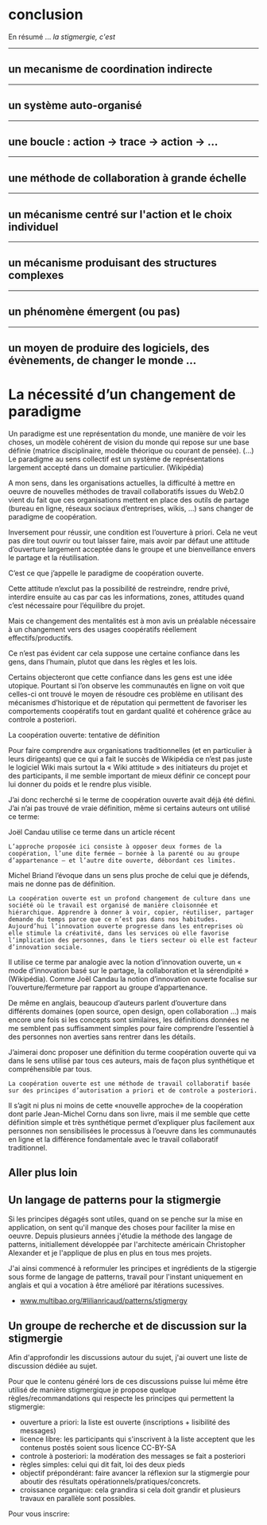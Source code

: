 # conclusion

En résumé ... *la stigmergie, c'est*



--- 
##  un mecanisme de coordination indirecte

--- 
## un système auto-organisé

---

## une boucle : action -> trace -> action -> ...

--- 

## une méthode de collaboration à grande échelle

---

## un mécanisme centré sur l'action et le choix individuel 

---

## un mécanisme produisant des structures complexes

---

## un phénomène émergent (ou pas)

---

## un moyen de produire des logiciels, des évènements, de changer le monde ...



# La nécessité d’un changement de paradigme

Un paradigme est une représentation du monde, une manière de voir les choses, un modèle cohérent de vision du monde qui repose sur une base définie (matrice disciplinaire, modèle théorique ou courant de pensée). (…) Le paradigme au sens collectif est un système de représentations largement accepté dans un domaine particulier. (Wikipédia)

A mon sens, dans les organisations actuelles, la difficulté à mettre en oeuvre de nouvelles méthodes de travail collaboratifs issues du Web2.0 vient du fait que ces organisations mettent en place des outils de partage (bureau en ligne, réseaux sociaux d’entreprises, wikis, …) sans changer de paradigme de coopération.

Inversement pour réussir, une condition est l’ouverture à priori. Cela ne veut pas dire tout ouvrir ou tout laisser faire, mais avoir par défaut une attitude d’ouverture largement acceptée dans le groupe et une bienveillance envers le partage et la réutilisation. 

C’est ce que j’appelle le paradigme de coopération ouverte.

Cette attitude n’exclut pas la possibilité de restreindre, rendre privé, interdire ensuite au cas par cas les informations, zones, attitudes quand c’est nécessaire pour l’équilibre du projet.

Mais ce changement des mentalités est à mon avis un préalable nécessaire à un changement vers des usages coopératifs réellement effectifs/productifs.

Ce n’est pas évident car cela suppose une certaine confiance dans les gens, dans l’humain, plutot que dans les règles et les lois.

Certains objecteront que cette confiance dans les gens est une idée utopique. Pourtant si l’on observe les communautés en ligne on voit que celles-ci ont trouvé le moyen de résoudre ces problème en utilisant des mécanismes d’historique et de réputation qui permettent de favoriser les comportements coopératifs tout en gardant qualité et cohérence grâce au controle a posteriori.

 
La coopération ouverte: tentative de définition

Pour faire comprendre aux organisations traditionnelles (et en particulier à leurs dirigeants) que ce qui a fait le succès de Wikipédia ce n’est pas juste le logiciel Wiki mais surtout la « Wiki attitude » des initiateurs du projet et des participants, il me semble important de mieux définir ce concept pour lui donner du poids et le rendre plus visible.

J’ai donc recherché si le terme de coopération ouverte avait déjà été défini. J’ai n’ai pas trouvé de vraie définition, même si certains auteurs ont utilisé ce terme:

Joël Candau utilise ce terme dans un article récent

    L’approche proposée ici consiste à opposer deux formes de la coopération, l’une dite fermée – bornée à la parenté ou au groupe d’appartenance – et l’autre dite ouverte, débordant ces limites.

Michel Briand l’évoque dans un sens plus proche de celui que je défends, mais ne donne pas de définition.

    La coopération ouverte est un profond changement de culture dans une société où le travail est organisé de manière cloisonnée et hiérarchique. Apprendre à donner à voir, copier, réutiliser, partager demande du temps parce que ce n’est pas dans nos habitudes. Aujourd’hui l’innovation ouverte progresse dans les entreprises où elle stimule la créativité, dans les services où elle favorise l’implication des personnes, dans le tiers secteur où elle est facteur d’innovation sociale.

Il utilise ce terme par analogie avec la notion d’innovation ouverte, un « mode d’innovation basé sur le partage, la collaboration et la sérendipité » (Wikipédia). Comme Joël Candau la notion d’innovation ouverte focalise sur l’ouverture/fermeture par rapport au groupe d’appartenance.

De même en anglais, beaucoup d’auteurs parlent d’ouverture dans différents domaines (open source, open design, open collaboration …) mais encore une fois si les concepts sont similaires, les définitions données ne me semblent pas suffisamment simples pour faire comprendre l’essentiel à des personnes non averties sans rentrer dans les détails.

J’aimerai donc proposer une définition du terme coopération ouverte qui va dans le sens utilisé par tous ces auteurs, mais de façon plus synthétique et compréhensible par tous.

    La coopération ouverte est une méthode de travail collaboratif basée sur des principes d’autorisation a priori et de controle a posteriori.

Il s’agit ni plus ni moins de cette «nouvelle approche» de la coopération dont parle Jean-Michel Cornu dans son livre, mais il me semble que cette définition simple et très synthétique permet d’expliquer plus facilement aux personnes non sensibilisées le processus à l’oeuvre dans les communautés en ligne et la différence fondamentale avec le travail collaboratif traditionnel.


## Aller plus loin

## Un langage de patterns pour la stigmergie

Si les principes dégagés sont utiles, quand on se penche sur la mise en application, on sent qu'il manque des choses pour faciliter la mise en oeuvre. Depuis plusieurs années j'étudie la méthode des langage de patterns, initiallement développée par l'architecte américain Christopher Alexander et je l'applique de plus en plus en tous mes projets.

J'ai ainsi commencé à reformuler les principes et ingrédients de la stigergie sous forme de langage de patterns, travail pour l'instant uniquement en anglais et qui a vocation à être amélioré par itérations sucessives.

- www.multibao.org/#lilianricaud/patterns/stigmergy


## Un groupe de recherche et de discussion sur la stigmergie

Afin d'approfondir les discussions autour du sujet, j'ai ouvert une liste de discussion dédiée au sujet.

Pour que le contenu généré lors de ces discussions puisse lui même être utilisé de manière stigmergique
je propose quelque règles/recommandations qui respecte les principes qui permettent la stigmergie:
- ouverture a priori: la liste est ouverte (inscriptions + lisibilité des messages)
- licence libre: les participants qui s'inscrivent à la liste acceptent que les contenus postés soient sous licence CC-BY-SA
- controle à posteriori: la modération des messages se fait a posteriori
- règles simples: celui qui dit fait, loi des deux pieds
- objectif prépondérant: faire avancer la réflexion sur la stigmergie pour aboutir des résultats opérationnels/pratiques/concrets.
- croissance organique: cela grandira si cela doit grandir et plusieurs travaux en parallèle sont possibles.

Pour vous inscrire: 
